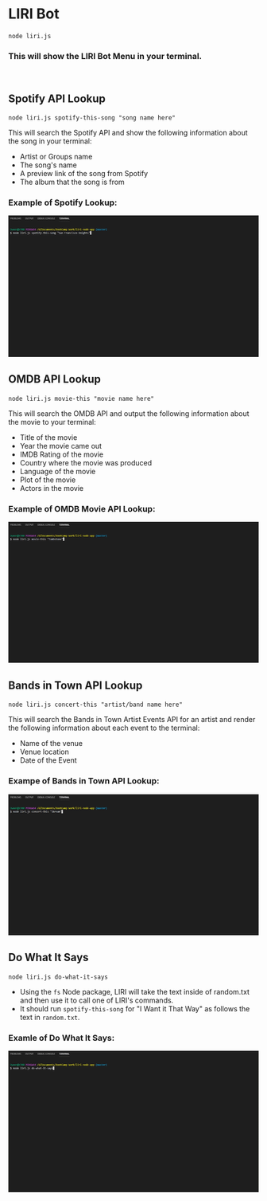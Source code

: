 # LIRI Bot

```
node liri.js
```

### This will show the LIRI Bot Menu in your terminal.

<br>

## Spotify API Lookup

```
node liri.js spotify-this-song "song name here"
```

This will search the Spotify API and show the following information about the song in your terminal:

- Artist or Groups name
- The song's name
- A preview link of the song from Spotify
- The album that the song is from

### Example of Spotify Lookup:

<img src="images/song.gif" alt="spotify-this-song">

## OMDB API Lookup

```
node liri.js movie-this "movie name here"
```

This will search the OMDB API and output the following information about the movie to your terminal:

- Title of the movie
- Year the movie came out
- IMDB Rating of the movie
- Country where the movie was produced
- Language of the movie
- Plot of the movie
- Actors in the movie

### Example of OMDB Movie API Lookup:

<img src="images/movie.gif" alt="movie-this">

## Bands in Town API Lookup

```
node liri.js concert-this "artist/band name here"
```

This will search the Bands in Town Artist Events API for an artist and render the following information about each event to the terminal:

- Name of the venue
- Venue location
- Date of the Event

### Exampe of Bands in Town API Lookup:

<img src="images/concert.gif" alt="concert-this">

## Do What It Says

```
node liri.js do-what-it-says
```

- Using the `fs` Node package, LIRI will take the text inside of random.txt and then use it to call one of LIRI's commands.
- It should run `spotify-this-song` for "I Want it That Way" as follows the text in `random.txt`.

### Examle of Do What It Says:

<img src="images/do.gif" alt="do-what-it-says">

